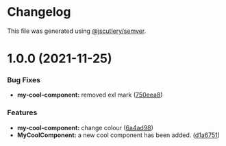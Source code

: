 # Changelog

This file was generated using [@jscutlery/semver](https://github.com/jscutlery/semver).

# 1.0.0 (2021-11-25)


### Bug Fixes

* **my-cool-component:** removed exl mark ([750eea8](https://github.com/haukurmar/nx-workshop/commit/750eea868fc117b72a004f9b47933861c5f178d1))


### Features

* **my-cool-component:** change colour ([6a4ad98](https://github.com/haukurmar/nx-workshop/commit/6a4ad9851d147547e940499fc9405a02ca2c9d9a))
* **MyCoolComponent:** a new cool component has been added. ([d1a6751](https://github.com/haukurmar/nx-workshop/commit/d1a6751b79d36ee75fa348a88c66e2a3e8ccdccf))
